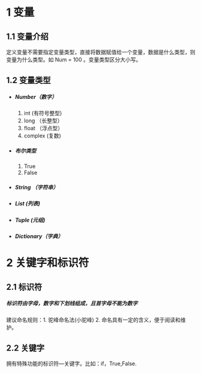 # 1 变量

## 1.1 变量介绍

定义变量不需要指定变量类型，直接将数据赋值给一个变量，数据是什么类型，则变量为什么类型。如 Num = 100 。变量类型区分大小写。

## 1.2 变量类型

* ##### Number（数字）

  1. int (有符号整型)
  2. long （长整型）
  3. float （浮点型）
  4. complex (复数)

* ##### 布尔类型

  1. True
  2.  False

* ##### String （字符串）

* ##### List (列表)

* ##### Tuple (元组)

* ##### Dictionary（字典）

# 2 关键字和标识符

## 2.1 标识符

##### 标识符由字母，数字和下划线组成，且首字母不能为数字

建议命名规则：1. 驼峰命名法(小驼峰)  2. 命名具有一定的含义，便于阅读和维护。

## 2.2 关键字

拥有特殊功能的标识符—关键字。比如：if，True,False.

